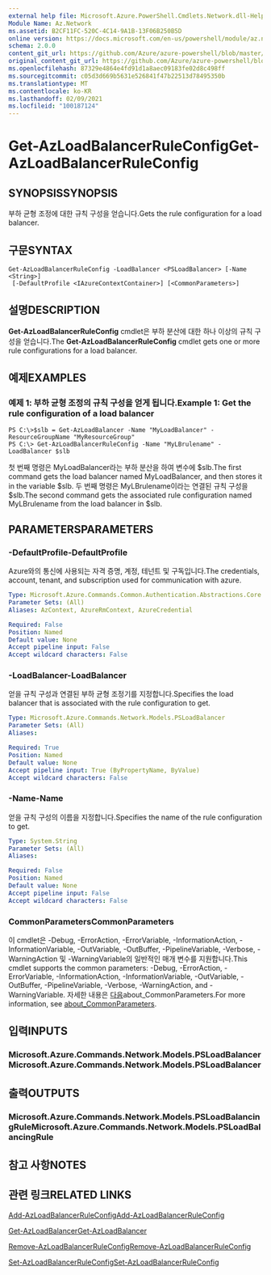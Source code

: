 ```yaml
---
external help file: Microsoft.Azure.PowerShell.Cmdlets.Network.dll-Help.xml
Module Name: Az.Network
ms.assetid: B2CF11FC-520C-4C14-9A1B-13F06B250B5D
online version: https://docs.microsoft.com/en-us/powershell/module/az.network/get-azloadbalancerruleconfig
schema: 2.0.0
content_git_url: https://github.com/Azure/azure-powershell/blob/master/src/Network/Network/help/Get-AzLoadBalancerRuleConfig.md
original_content_git_url: https://github.com/Azure/azure-powershell/blob/master/src/Network/Network/help/Get-AzLoadBalancerRuleConfig.md
ms.openlocfilehash: 87329e4864e4fd91d1a8aec09183fe02d8c498ff
ms.sourcegitcommit: c05d3d669b5631e526841f47b22513d78495350b
ms.translationtype: MT
ms.contentlocale: ko-KR
ms.lasthandoff: 02/09/2021
ms.locfileid: "100187124"
---
```

# <span data-ttu-id="d7367-101">Get-AzLoadBalancerRuleConfig</span><span class="sxs-lookup"><span data-stu-id="d7367-101">Get-AzLoadBalancerRuleConfig</span></span>

## <span data-ttu-id="d7367-102">SYNOPSIS</span><span class="sxs-lookup"><span data-stu-id="d7367-102">SYNOPSIS</span></span>
<span data-ttu-id="d7367-103">부하 균형 조정에 대한 규칙 구성을 얻습니다.</span><span class="sxs-lookup"><span data-stu-id="d7367-103">Gets the rule configuration for a load balancer.</span></span>

## <span data-ttu-id="d7367-104">구문</span><span class="sxs-lookup"><span data-stu-id="d7367-104">SYNTAX</span></span>

```
Get-AzLoadBalancerRuleConfig -LoadBalancer <PSLoadBalancer> [-Name <String>]
 [-DefaultProfile <IAzureContextContainer>] [<CommonParameters>]
```

## <span data-ttu-id="d7367-105">설명</span><span class="sxs-lookup"><span data-stu-id="d7367-105">DESCRIPTION</span></span>
<span data-ttu-id="d7367-106">**Get-AzLoadBalancerRuleConfig** cmdlet은 부하 분산에 대한 하나 이상의 규칙 구성을 얻습니다.</span><span class="sxs-lookup"><span data-stu-id="d7367-106">The **Get-AzLoadBalancerRuleConfig** cmdlet gets one or more rule configurations for a load balancer.</span></span>

## <span data-ttu-id="d7367-107">예제</span><span class="sxs-lookup"><span data-stu-id="d7367-107">EXAMPLES</span></span>

### <span data-ttu-id="d7367-108">예제 1: 부하 균형 조정의 규칙 구성을 얻게 됩니다.</span><span class="sxs-lookup"><span data-stu-id="d7367-108">Example 1: Get the rule configuration of a load balancer</span></span>
```
PS C:\>$slb = Get-AzLoadBalancer -Name "MyLoadBalancer" -ResourceGroupName "MyResourceGroup"
PS C:\> Get-AzLoadBalancerRuleConfig -Name "MyLBrulename" -LoadBalancer $slb
```

<span data-ttu-id="d7367-109">첫 번째 명령은 MyLoadBalancer라는 부하 분산을 하여 변수에 $slb.</span><span class="sxs-lookup"><span data-stu-id="d7367-109">The first command gets the load balancer named MyLoadBalancer, and then stores it in the variable $slb.</span></span>
<span data-ttu-id="d7367-110">두 번째 명령은 MyLBrulename이라는 연결된 규칙 구성을 $slb.</span><span class="sxs-lookup"><span data-stu-id="d7367-110">The second command gets the associated rule configuration named MyLBrulename from the load balancer in $slb.</span></span>

## <span data-ttu-id="d7367-111">PARAMETERS</span><span class="sxs-lookup"><span data-stu-id="d7367-111">PARAMETERS</span></span>

### <span data-ttu-id="d7367-112">-DefaultProfile</span><span class="sxs-lookup"><span data-stu-id="d7367-112">-DefaultProfile</span></span>
<span data-ttu-id="d7367-113">Azure와의 통신에 사용되는 자격 증명, 계정, 테넌트 및 구독입니다.</span><span class="sxs-lookup"><span data-stu-id="d7367-113">The credentials, account, tenant, and subscription used for communication with azure.</span></span>

```yaml
Type: Microsoft.Azure.Commands.Common.Authentication.Abstractions.Core.IAzureContextContainer
Parameter Sets: (All)
Aliases: AzContext, AzureRmContext, AzureCredential

Required: False
Position: Named
Default value: None
Accept pipeline input: False
Accept wildcard characters: False
```

### <span data-ttu-id="d7367-114">-LoadBalancer</span><span class="sxs-lookup"><span data-stu-id="d7367-114">-LoadBalancer</span></span>
<span data-ttu-id="d7367-115">얻을 규칙 구성과 연결된 부하 균형 조정기를 지정합니다.</span><span class="sxs-lookup"><span data-stu-id="d7367-115">Specifies the load balancer that is associated with the rule configuration to get.</span></span>

```yaml
Type: Microsoft.Azure.Commands.Network.Models.PSLoadBalancer
Parameter Sets: (All)
Aliases:

Required: True
Position: Named
Default value: None
Accept pipeline input: True (ByPropertyName, ByValue)
Accept wildcard characters: False
```

### <span data-ttu-id="d7367-116">-Name</span><span class="sxs-lookup"><span data-stu-id="d7367-116">-Name</span></span>
<span data-ttu-id="d7367-117">얻을 규칙 구성의 이름을 지정합니다.</span><span class="sxs-lookup"><span data-stu-id="d7367-117">Specifies the name of the rule configuration to get.</span></span>

```yaml
Type: System.String
Parameter Sets: (All)
Aliases:

Required: False
Position: Named
Default value: None
Accept pipeline input: False
Accept wildcard characters: False
```

### <span data-ttu-id="d7367-118">CommonParameters</span><span class="sxs-lookup"><span data-stu-id="d7367-118">CommonParameters</span></span>
<span data-ttu-id="d7367-119">이 cmdlet은 -Debug, -ErrorAction, -ErrorVariable, -InformationAction, -InformationVariable, -OutVariable, -OutBuffer, -PipelineVariable, -Verbose, -WarningAction 및 -WarningVariable의 일반적인 매개 변수를 지원합니다.</span><span class="sxs-lookup"><span data-stu-id="d7367-119">This cmdlet supports the common parameters: -Debug, -ErrorAction, -ErrorVariable, -InformationAction, -InformationVariable, -OutVariable, -OutBuffer, -PipelineVariable, -Verbose, -WarningAction, and -WarningVariable.</span></span> <span data-ttu-id="d7367-120">자세한 내용은 [다음](http://go.microsoft.com/fwlink/?LinkID=113216)about_CommonParameters.</span><span class="sxs-lookup"><span data-stu-id="d7367-120">For more information, see [about_CommonParameters](http://go.microsoft.com/fwlink/?LinkID=113216).</span></span>

## <span data-ttu-id="d7367-121">입력</span><span class="sxs-lookup"><span data-stu-id="d7367-121">INPUTS</span></span>

### <span data-ttu-id="d7367-122">Microsoft.Azure.Commands.Network.Models.PSLoadBalancer</span><span class="sxs-lookup"><span data-stu-id="d7367-122">Microsoft.Azure.Commands.Network.Models.PSLoadBalancer</span></span>

## <span data-ttu-id="d7367-123">출력</span><span class="sxs-lookup"><span data-stu-id="d7367-123">OUTPUTS</span></span>

### <span data-ttu-id="d7367-124">Microsoft.Azure.Commands.Network.Models.PSLoadBalancingRule</span><span class="sxs-lookup"><span data-stu-id="d7367-124">Microsoft.Azure.Commands.Network.Models.PSLoadBalancingRule</span></span>

## <span data-ttu-id="d7367-125">참고 사항</span><span class="sxs-lookup"><span data-stu-id="d7367-125">NOTES</span></span>

## <span data-ttu-id="d7367-126">관련 링크</span><span class="sxs-lookup"><span data-stu-id="d7367-126">RELATED LINKS</span></span>

[<span data-ttu-id="d7367-127">Add-AzLoadBalancerRuleConfig</span><span class="sxs-lookup"><span data-stu-id="d7367-127">Add-AzLoadBalancerRuleConfig</span></span>](./Add-AzLoadBalancerRuleConfig.md)

[<span data-ttu-id="d7367-128">Get-AzLoadBalancer</span><span class="sxs-lookup"><span data-stu-id="d7367-128">Get-AzLoadBalancer</span></span>](./Get-AzLoadBalancer.md)

[<span data-ttu-id="d7367-129">Remove-AzLoadBalancerRuleConfig</span><span class="sxs-lookup"><span data-stu-id="d7367-129">Remove-AzLoadBalancerRuleConfig</span></span>](./Remove-AzLoadBalancerRuleConfig.md)

[<span data-ttu-id="d7367-130">Set-AzLoadBalancerRuleConfig</span><span class="sxs-lookup"><span data-stu-id="d7367-130">Set-AzLoadBalancerRuleConfig</span></span>](./Set-AzLoadBalancerRuleConfig.md)


